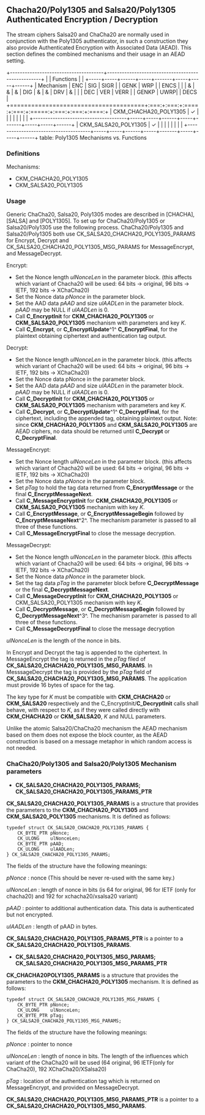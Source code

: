 ## Chacha20/Poly1305 and Salsa20/Poly1305 Authenticated Encryption / Decryption

The stream ciphers Salsa20 and ChaCha20 are normally used in conjunction with
the Poly1305 authenticator, in such a construction they also provide
Authenticated Encryption with Associated Data (AEAD). This section defines the
combined mechanisms and their usage in an AEAD setting.

+--------------------------------------+---------------------------------------------------+
|                                      | Functions                                         |
|                                      +-----+-----+------+-----+-------+-----+-----+------+
| Mechanism                            | ENC | SIG | SIGR |     | GENK  | WRP |     | ENCS |
|                                      |  &  |  &  |  &   | DIG |   &   |  &  | DRV |  &   |
|                                      | DEC | VER | VERR |     | GENKP | UWRP|     | DECS |
+======================================+:===:+:===:+:====:+:===:+:=====:+:===:+:===:+:====:+
| CKM_CHACHA20_POLY1305                |  ✓  |     |      |     |       |     |     |      |
+--------------------------------------+-----+-----+------+-----+-------+-----+-----+------+
| CKM_SALSA20_POLY1305                 |  ✓  |     |      |     |       |     |     |      |
+--------------------------------------+-----+-----+------+-----+-------+-----+-----+------+
table: Poly1305 Mechanisms vs. Functions

### Definitions

Mechanisms:

- CKM_CHACHA20_POLY1305
- CKM_SALSA20_POLY1305

### Usage

Generic ChaCha20, Salsa20, Poly1305 modes are described in [CHACHA], [SALSA] and
[POLY1305]. To set up for ChaCha20/Poly1305 or Salsa20/Poly1305 use the
following process. ChaCha20/Poly1305 and Salsa20/Poly1305 both use
CK_SALSA20_CHACHA20_POLY1305_PARAMS for Encrypt, Decrypt and
CK_SALSA20_CHACHA20_POLY1305_MSG_PARAMS for MessageEncrypt, and MessageDecrypt.

Encrypt:

- Set the Nonce length _ulNonceLen_ in the parameter block. (this affects which
  variant of Chacha20 will be used: 64 bits → original, 96 bits → IETF, 192 bits
→ XChaCha20)
- Set the Nonce data _pNonce_ in the parameter block.
- Set the AAD data _pAAD_ and size _ulAADLen_ in the parameter block. _pAAD_ may
  be NULL if _ulAADLen_ is 0.
- Call **C_EncryptInit** for **CKM_CHACHA20_POLY1305** or
  **CKM_SALSA20_POLY1305** mechanism with parameters and key _K_.
- Call **C_Encrypt**, or **C_EncryptUpdate**^1^ **C_EncryptFinal**, for the
  plaintext obtaining ciphertext and authentication tag output.

Decrypt:

- Set the Nonce length _ulNonceLen_ in the parameter block. (this affects which
  variant of Chacha20 will be used: 64 bits → original, 96 bits → IETF, 192 bits
  → XChaCha20)
- Set the Nonce data pNonce in the parameter block.
- Set the AAD data _pAAD_ and size _ulAADLen_ in the parameter block. _pAAD_ may
  be NULL if _ulAADLen_ is 0.
- Call **C_DecryptInit** for **CKM_CHACHA20_POLY1305** or
  **CKM_SALSA20_POLY1305** mechanism with parameters and key _K_.
- Call **C_Decrypt**, or **C_DecryptUpdate**^1^ **C_DecryptFinal**, for the
  ciphertext, including the appended tag, obtaining plaintext output. Note:
  since **CKM_CHACHA20_POLY1305** and **CKM_SALSA20_POLY1305** are AEAD ciphers,
  no data should be returned until **C_Decrypt** or **C_DecryptFinal**.

MessageEncrypt:

- Set the Nonce length _ulNonceLen_ in the parameter block. (this affects which
  variant of Chacha20 will be used: 64 bits → original, 96 bits → IETF, 192 bits
  → XChaCha20)
- Set the Nonce data _pNonce_ in the parameter block.
- Set _pTag_ to hold the tag data returned from **C_EncryptMessage** or the
  final **C_EncryptMessageNext**.
- Call **C_MessageEncryptInit** for **CKM_CHACHA20_POLY1305** or
  **CKM_SALSA20_POLY1305** mechanism with key _K_.
- Call **C_EncryptMessage**, or **C_EncryptMessageBegin** followed by
  **C_EncryptMessageNext**^2^. The mechanism parameter is passed to all three of
  these functions.
- Call **C_MessageEncryptFinal** to close the message decryption.

MessageDecrypt:

- Set the Nonce length _ulNonceLen_ in the parameter block. (this affects which
  variant of Chacha20 will be used: 64 bits → original, 96 bits → IETF, 192 bits
  → XChaCha20)
- Set the Nonce data _pNonce_ in the parameter block.
- Set the tag data _pTag_ in the parameter block before **C_DecryptMessage** or the
  final **C_DecryptMessageNext**.
- Call **C_MessageDecryptInit** for **CKM_CHACHA20_POLY1305** or CKM_SALSA20_POLY1305
  mechanism with key _K_.
- Call **C_DecryptMessage**, or **C_DecryptMessageBegin** followed by
  **C_DecryptMessageNext**^3^. The mechanism parameter is passed to all three of
  these functions.
- Call **C_MessageDecryptFinal** to close the message decryption

_ulNonceLen_ is the length of the nonce in bits.

In Encrypt and Decrypt the tag is appended to the ciphertext. In MessageEncrypt
the tag is returned in the _pTag_ filed of
**CK_SALSA20_CHACHA20_POLY1305_MSG_PARAMS**. In MesssageDecrypt the tag is
provided by the _pTag_ field of **CK_SALSA20_CHACHA20_POLY1305_MSG_PARAMS**. The
application must provide 16 bytes of space for the tag.

The key type for _K_ must be compatible with **CKM_CHACHA20** or **CKM_SALSA20**
respectively and the C_EncryptInit/**C_DecryptInit** calls shall behave, with
respect to _K_, as if they were called directly with **CKM_CHACHA20** or
**CKM_SALSA20**, _K_ and NULL parameters.

Unlike the atomic Salsa20/ChaCha20 mechanism the AEAD mechanism based on them
does not expose the block counter, as the AEAD construction is based on a
message metaphor in which random access is not needed.

### ChaCha20/Poly1305 and Salsa20/Poly1305 Mechanism parameters

* **CK_SALSA20_CHACHA20_POLY1305_PARAMS; CK_SALSA20_CHACHA20_POLY1305_PARAMS_PTR**

**CK_SALSA20_CHACHA20_POLY1305_PARAMS** is a structure that provides the
parameters to the **CKM_CHACHA20_POLY1305** and **CKM_SALSA20_POLY1305**
mechanisms. It is defined as follows:

~~~{.c}
typedef struct CK_SALSA20_CHACHA20_POLY1305_PARAMS {
    CK_BYTE_PTR	pNonce;
    CK_ULONG	ulNonceLen;
    CK_BYTE_PTR	pAAD;
    CK_ULONG	ulAADLen;
} CK_SALSA20_CHACHA20_POLY1305_PARAMS;
~~~

The fields of the structure have the following meanings:

_pNonce_
: nonce (This should be never re-used with the same key.)

_ulNonceLen_
: length of nonce in bits (is 64 for original, 96 for IETF (only for chacha20)
  and 192 for xchacha20/xsalsa20 variant)

_pAAD_
: pointer to additional authentication data. This data is authenticated but not
  encrypted.

_ulAADLen_
: length of pAAD in bytes.

**CK_SALSA20_CHACHA20_POLY1305_PARAMS_PTR** is a pointer to a
**CK_SALSA20_CHACHA20_POLY1305_PARAMS**.

* **CK_SALSA20_CHACHA20_POLY1305_MSG_PARAMS; CK_SALSA20_CHACHA20_POLY1305_MSG_PARAMS_PTR**

**CK_CHACHA20POLY1305_PARAMS** is a structure that provides the parameters to
the **CKM_CHACHA20_POLY1305** mechanism. It is defined as follows:

~~~{.c}
typedef struct CK_SALSA20_CHACHA20_POLY1305_MSG_PARAMS {
    CK_BYTE_PTR	pNonce;
    CK_ULONG	ulNonceLen;
    CK_BYTE_PTR	pTag;
} CK_SALSA20_CHACHA20_POLY1305_MSG_PARAMS;
~~~

The fields of the structure have the following meanings:

_pNonce_
: pointer to nonce

_ulNonceLen_
: length of nonce in bits. The length of the influences which variant of the
  ChaCha20 will be used (64 original, 96 IETF(only for ChaCha20), 192
  XChaCha20/XSalsa20)

_pTag_
: location of the authentication tag which is returned on MessageEncrypt, and
  provided on MessageDecrypt.

**CK_SALSA20_CHACHA20_POLY1305_MSG_PARAMS_PTR** is a pointer to a
**CK_SALSA20_CHACHA20_POLY1305_MSG_PARAMS**.
